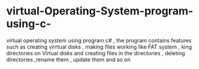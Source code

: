 # virtual-Operating-System-program-using-c-
virtual operating system using program c# , the program contains features such as creating virrtual disks ,  making files  working like FAT system , king directories on Virtual disks and creating files in the directories , deleting directories ,rename them , update them and so on
